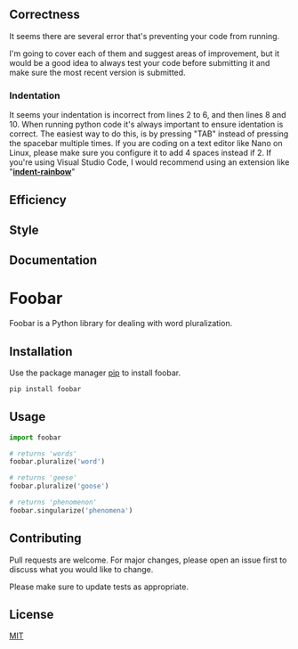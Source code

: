 <H2>Correctness</H2>

<p>It seems there are several error that's preventing your code from running.</p>
<p>I'm going to cover each of them and suggest areas of improvement, but it would be a good idea to always test your code before submitting it and make sure the most recent version is submitted.</p>

<H3>Indentation</H3>
It seems your indentation is incorrect from lines 2 to 6, and then lines 8 and 10.
When running python code it's always important to ensure identation is correct.
The easiest way to do this, is by pressing "TAB" instead of pressing the spacebar multiple times.
If you are coding on a text editor like Nano on Linux, please make sure you configure it to add 4 spaces instead if 2.
If you're using Visual Studio Code, I would recommend using an extension like "<strong><a href="https://marketplace.visualstudio.com/items?itemName=oderwat.indent-rainbow">indent-rainbow</a></strong>"


<H2>Efficiency</H2>
<H2>Style</H2>
<H2>Documentation</H2>

# Foobar

Foobar is a Python library for dealing with word pluralization.

## Installation

Use the package manager [pip](https://pip.pypa.io/en/stable/) to install foobar.

```bash
pip install foobar
```

## Usage

```python
import foobar

# returns 'words'
foobar.pluralize('word')

# returns 'geese'
foobar.pluralize('goose')

# returns 'phenomenon'
foobar.singularize('phenomena')
```

## Contributing

Pull requests are welcome. For major changes, please open an issue first
to discuss what you would like to change.

Please make sure to update tests as appropriate.

## License

[MIT](https://choosealicense.com/licenses/mit/)